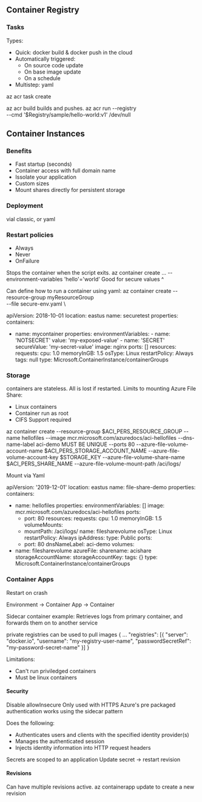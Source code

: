 ## Container Registry

### Tasks
Types:
* Quick: docker build & docker push in the cloud
* Automatically triggered:
  * On source code update
  * On base image update
  * On a schedule
* Multistep: yaml

az acr task create

az acr build builds and pushes.
az acr run --registry <myContainerRegistry> \
    --cmd '$Registry/sample/hello-world:v1' /dev/null

## Container Instances

### Benefits
* Fast startup (seconds)
* Container access with full domain name
* Issolate your application
* Custom sizes
* Mount shares directly for persistent storage

### Deployment
vial classic, or yaml

### Restart policies
* Always
* Never
* OnFailure

Stops the container when the script exits.
az container create ... --environment-variables 'hello'='world'
Good for secure values ^

Can define how to run a container using yaml:
az container create --resource-group myResourceGroup \
    --file secure-env.yaml \

apiVersion: 2018-10-01
location: eastus
name: securetest
properties:
  containers:
  - name: mycontainer
    properties:
      environmentVariables:
        - name: 'NOTSECRET'
          value: 'my-exposed-value'
        - name: 'SECRET'
          secureValue: 'my-secret-value'
      image: nginx
      ports: []
      resources:
        requests:
          cpu: 1.0
          memoryInGB: 1.5
  osType: Linux
  restartPolicy: Always
tags: null
type: Microsoft.ContainerInstance/containerGroups

### Storage
containers are stateless. All is lost if restarted.
Limits to mounting Azure File Share:
* Linux containers
* Container run as root
* CIFS Support required

az container create 
    --resource-group $ACI_PERS_RESOURCE_GROUP 
    --name hellofiles 
    --image mcr.microsoft.com/azuredocs/aci-hellofiles 
    --dns-name-label aci-demo  MUST BE UNIQUE
    --ports 80 
    --azure-file-volume-account-name $ACI_PERS_STORAGE_ACCOUNT_NAME 
    --azure-file-volume-account-key $STORAGE_KEY 
    --azure-file-volume-share-name $ACI_PERS_SHARE_NAME 
    --azure-file-volume-mount-path /aci/logs/


Mount via Yaml

apiVersion: '2019-12-01'
location: eastus
name: file-share-demo
properties:
  containers:
  - name: hellofiles
    properties:
      environmentVariables: []
      image: mcr.microsoft.com/azuredocs/aci-hellofiles
      ports:
      - port: 80
      resources:
        requests:
          cpu: 1.0
          memoryInGB: 1.5
      volumeMounts:
      - mountPath: /aci/logs/
        name: filesharevolume
  osType: Linux
  restartPolicy: Always
  ipAddress:
    type: Public
    ports:
      - port: 80
    dnsNameLabel: aci-demo
  volumes:
  - name: filesharevolume
    azureFile:
      sharename: acishare
      storageAccountName: <Storage account name>
      storageAccountKey: <Storage account key>
tags: {}
type: Microsoft.ContainerInstance/containerGroups


### Container Apps
Restart on crash

Environment -> Container App -> Container

Sidecar container example:
Retrieves logs from primary container, and forwards them on to another service

private registries can be used to pull images
{
  ...
  "registries": [{
    "server": "docker.io",
    "username": "my-registry-user-name",
    "passwordSecretRef": "my-password-secret-name"
  }]
}

Limitations:
* Can't run priviledged containers
* Must be linux containers


#### Security
Disable allowInsecure
Only used with HTTPS
Azure's pre packaged authentication works using the sidecar pattern

Does the following:
* Authenticates users and clients with the specified identity provider(s)
* Manages the authenticated session
* Injects identity information into HTTP request headers

Secrets are scoped to an application
Update secret -> restart revision

#### Revisions
Can have multiple revisions active.
az containerapp update to create a new revision


